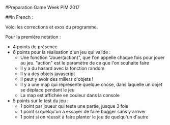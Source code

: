 #Preparation Game Week PIM 2017

##In French :

Voici les corrections et exos du programme.


Pour la première notation :
  - 4 points de présence
  - 6 points pour la réalisation d'un jeu qui valide :
    - Une fonction "Jouer(action)", que l'on appelle chaque fois pour jouer au jeu. "action" est le paramètre de ce que l'on souhaite faire
    - Il y a du hasard avec la fonction random
    - Il y a des objets javascript
    - Il peut y avoir des millers d'objets !
    - Il y a une map qui représente quelque chose, dans laquelle un objet se déplace pendant le jeu
    - La map est affichée en couleur dans la console
  - 5 points sur le test du jeu :
    - 1 point par joueur qui teste une partie, jusque 3 fois
    - 1 point si quelqu'un a essayer de faire bugger sans y arriver
    - 1 point si on réussit à faire planter le jeu de quelqu'un d'autre
    
